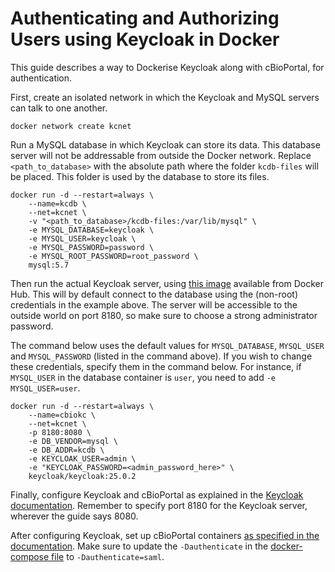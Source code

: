 # Authenticating and Authorizing Users using Keycloak in Docker

This guide describes a way to Dockerise Keycloak along with cBioPortal, for authentication.

First, create an isolated network in which the Keycloak and MySQL servers can talk to one another.

```shell
docker network create kcnet
```

Run a MySQL database in which Keycloak can store its data. This database server will not be addressable from outside the Docker network. Replace `<path_to_database>` with the absolute path where the folder `kcdb-files` will be placed. This folder is used by the database to store its files.

```shell
docker run -d --restart=always \
    --name=kcdb \
    --net=kcnet \
    -v "<path_to_database>/kcdb-files:/var/lib/mysql" \
    -e MYSQL_DATABASE=keycloak \
    -e MYSQL_USER=keycloak \
    -e MYSQL_PASSWORD=password \
    -e MYSQL_ROOT_PASSWORD=root_password \
    mysql:5.7
```

Then run the actual Keycloak server, using [this image](https://hub.docker.com/r/keycloak/keycloak) available from Docker Hub. This will by default connect to the database using the (non-root) credentials in the example above. The server will be accessible to the outside world on port 8180, so make sure to choose a strong administrator password.

The command below uses the default values for `MYSQL_DATABASE`, `MYSQL_USER` and `MYSQL_PASSWORD` (listed in the command above). If you wish to change these credentials, specify them in the command below. For instance, if `MYSQL_USER` in the database container is `user`, you need to add `-e MYSQL_USER=user`.

```
docker run -d --restart=always \
    --name=cbiokc \
    --net=kcnet \
    -p 8180:8080 \
    -e DB_VENDOR=mysql \
    -e DB_ADDR=kcdb \
    -e KEYCLOAK_USER=admin \
    -e "KEYCLOAK_PASSWORD=<admin_password_here>" \
    keycloak/keycloak:25.0.2
```

Finally, configure Keycloak and cBioPortal as explained in the [Keycloak documentation](./../authorization-and-authentication/Authenticating-and-Authorizing-Users-via-keycloak.md). Remember to specify port 8180 for the Keycloak server, wherever the guide says 8080.

After configuring Keycloak, set up cBioPortal containers [as specified in the documentation](./). Make sure to update the `-Dauthenticate` in the [docker-compose file](https://github.com/cBioPortal/cbioportal-docker-compose/blob/5da068f0eb9b4f42db52ab5e91321b26a1826d7a/docker-compose.yml#L20) to `-Dauthenticate=saml`.
